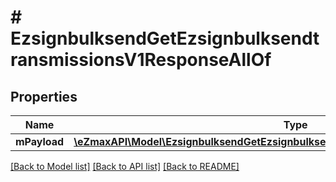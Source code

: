 # # EzsignbulksendGetEzsignbulksendtransmissionsV1ResponseAllOf

## Properties

Name | Type | Description | Notes
------------ | ------------- | ------------- | -------------
**mPayload** | [**\eZmaxAPI\Model\EzsignbulksendGetEzsignbulksendtransmissionsV1ResponseMPayload**](EzsignbulksendGetEzsignbulksendtransmissionsV1ResponseMPayload.md) |  |

[[Back to Model list]](../../README.md#models) [[Back to API list]](../../README.md#endpoints) [[Back to README]](../../README.md)
